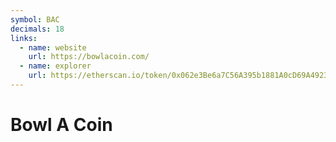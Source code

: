 ```yaml
---
symbol: BAC
decimals: 18
links:
  - name: website
    url: https://bowlacoin.com/
  - name: explorer
    url: https://etherscan.io/token/0x062e3Be6a7C56A395b1881A0cD69A4923Ade4fa2
---
```


# Bowl A Coin
